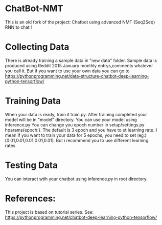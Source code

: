 # ChatBot-NMT
This is an old fork of the project:
Chatbot using advanced NMT (Seq2Seq) RNN to chat !
# Collecting Data
There is already training a sample data in "new data" folder. Sample data is produced using Reddit 2015 January monthly entrys,comments whatever you call it.
But if you want to use your own data you can go to https://pythonprogramming.net/data-structure-chatbot-deep-learning-python-tensorflow/
# Training Data
When your data is ready, train it train.py.
After training completed your model will be in "model" directory. You can use your model using inference.py
You can change you epoch number in setup/settings.py hparams{epoch:}. The default is 3 epoch and you have to et learning rate. I mean if you want to train your data for 5 epochs, you need to set (eg:) [0.01,0.01,0.01,0.01,0.01]. But i recommend you to use different learning rates.
# Testing Data
You can interact wtih your chatbot using inference.py in root directory.

# References:
This project is based on tutorial series. See: https://pythonprogramming.net/chatbot-deep-learning-python-tensorflow/







